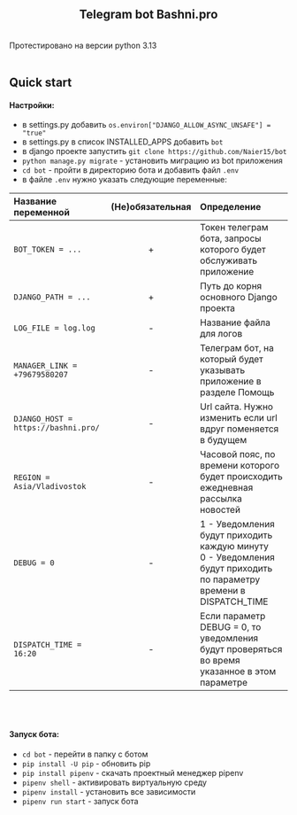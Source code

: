 <h2 align="center">Telegram bot Bashni.pro</h2><br/>
Протестировано на версии python 3.13<br/><br/>

## Quick start
#### Настройки:
- в settings.py добавить `os.environ["DJANGO_ALLOW_ASYNC_UNSAFE"] = "true"`
- в settings.py в список INSTALLED_APPS добавить `bot`
- в django проекте запустить `git clone https://github.com/Naier15/bot`
- `python manage.py migrate` - установить миграцию из bot приложения
- `cd bot` - пройти в директорию бота и добавить файл `.env`
- в файле `.env` нужно указать следующие переменные:<br/>

| Название переменной | (Не)обязательная | Определение |
| :----- | :---: | :------- |
| `BOT_TOKEN = ...` | + | Токен телеграм бота, запросы которого будет обслуживать приложение |
| `DJANGO_PATH = ...` | + | Путь до корня основного Django проекта |
| `LOG_FILE = log.log` | - | Название файла для логов |
| `MANAGER_LINK = +79679580207` | - | Телеграм бот, на который будет указывать приложение в разделе Помощь |
| `DJANGO_HOST = https://bashni.pro/` | - | Url сайта. Нужно изменить если url вдруг поменяется в будущем |
| `REGION = Asia/Vladivostok` | - | Часовой пояс, по времени которого будет происходить ежедневная рассылка новостей |
| `DEBUG = 0` | - | 1 - Уведомления будут приходить каждую минуту <br/>0 - Уведомления будут приходить по параметру времени в DISPATCH_TIME |
| `DISPATCH_TIME = 16:20` | - | Если параметр DEBUG = 0, то уведомления будут проверяться во время указанное в этом параметре |

<br/><br/>

#### Запуск бота:
- `cd bot` - перейти в папку с ботом
- `pip install -U pip` - обновить pip
- `pip install pipenv` - скачать проектный менеджер pipenv
- `pipenv shell` - активировать виртуальную среду
- `pipenv install` - установить все зависимости
- `pipenv run start` - запуск бота

